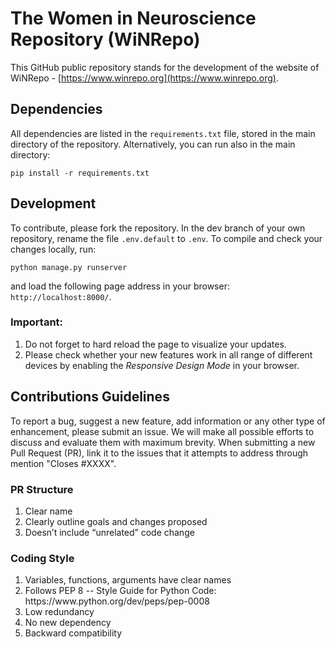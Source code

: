 # The Women in Neuroscience Repository (WiNRepo)
This GitHub public repository stands for the development of the website of WiNRepo - [https://www.winrepo.org](https://www.winrepo.org).

## Dependencies
All dependencies are listed in the `requirements.txt` file, stored in the main directory of the repository. Alternatively, you can run also in the main directory:

```
pip install -r requirements.txt
```

## Development
To contribute, please fork the repository. In the dev branch of your own repository, rename the file `.env.default` to `.env`. To compile and check your changes locally, run:

```
python manage.py runserver
```

and load the following page address in your browser: `http://localhost:8000/`.

### Important:
<ol>
  <li>Do not forget to hard reload the page to visualize your updates.</li>
  <li>Please check whether your new features work in all range of different devices by enabling the <i>Responsive Design Mode</i> in your browser.</li>
</ol>

## Contributions Guidelines

To report a bug, suggest a new feature, add information or any other type of enhancement, please submit an issue. We will make all possible efforts to discuss and evaluate them with maximum brevity. When submitting a new Pull Request (PR), link it to the issues that it attempts to address through mention "Closes #XXXX".

### PR Structure
<ol>
  <li>Clear name</li>
  <li>Clearly outline goals and changes proposed</li>
  <li>Doesn’t include “unrelated” code change</li>
</ol>

### Coding Style

<ol>
  <li>Variables, functions, arguments have clear names</li>
  <li>Follows PEP 8 -- Style Guide for Python Code: https://www.python.org/dev/peps/pep-0008</li>
  <li>Low redundancy</li>
  <li>No new dependency</li>
  <li>Backward compatibility</li>
</ol>
